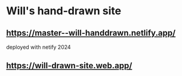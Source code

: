 # Will's hand-drawn site
## https://master--will-handdrawn.netlify.app/
deployed with netify 2024

## https://will-drawn-site.web.app/
